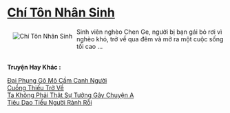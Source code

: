 <a href="https://truyentiki.com/chi-ton-nhan-sinh.33803/" title="Chí Tôn Nhân Sinh"><h1>Chí Tôn Nhân Sinh</h1></a><div style="display:table"><img align="right" style="float: left; padding: 10px;" src="https://truyentiki.com/a/img/str/src/33803.jpg" alt="Chí Tôn Nhân Sinh">Sinh viên nghèo Chen Ge, người bị bạn gái bỏ rơi vì nghèo khó, trở về qua đêm và mở ra một cuộc sống tối cao ...</div><p><br><b>Truyện Hay Khác :</b></p><a href="https://truyentiki.com/dai-phung-go-mo-cam-canh-nguoi.33802/" alt="Đại Phụng Gõ Mõ Cầm Canh Người">Đại Phụng Gõ Mõ Cầm Canh Người</a><br/><a href="https://truyentiki.wordpress.com/2020/06/08/cuong-thieu-tro-ve/" alt="Cuồng Thiếu Trở Về">Cuồng Thiếu Trở Về</a><br/><a href="https://github.com/nownovels/top500/tree/master/truyenhay/33714/" alt="Ta Không Phải Thật Sự Tưởng Gây Chuyện A">Ta Không Phải Thật Sự Tưởng Gây Chuyện A</a><br/><a href="https://github.com/nownovels/top500/tree/master/truyenhay/33576/" alt="Tiêu Dao Tiểu Người Rảnh Rỗi">Tiêu Dao Tiểu Người Rảnh Rỗi</a><br/>